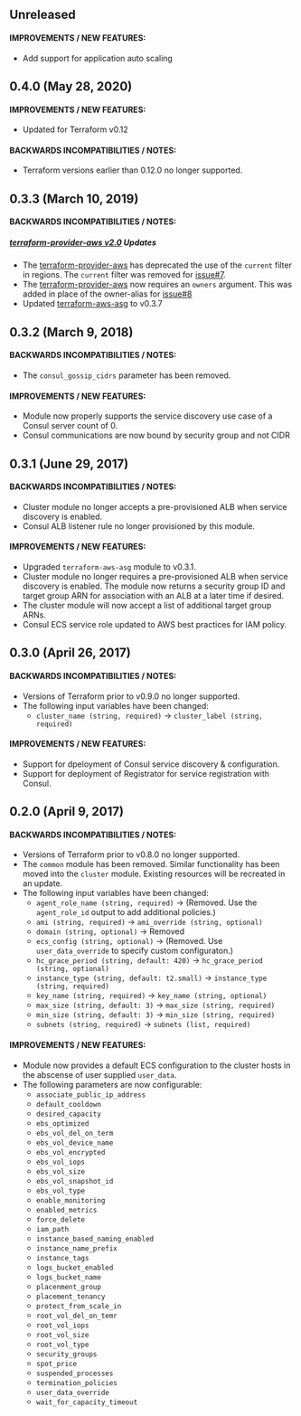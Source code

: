 ## Unreleased

#### IMPROVEMENTS / NEW FEATURES:
* Add support for application auto scaling

## 0.4.0 (May 28, 2020)

#### IMPROVEMENTS / NEW FEATURES:
* Updated for Terraform v0.12

#### BACKWARDS INCOMPATIBILITIES / NOTES:
* Terraform versions earlier than 0.12.0 no longer supported.

## 0.3.3 (March 10, 2019)

#### BACKWARDS INCOMPATIBILITIES / NOTES:
##### [terraform-provider-aws v2.0](https://github.com/terraform-providers/terraform-provider-aws/blob/master/CHANGELOG.md) Updates
* The [terraform-provider-aws](https://github.com/terraform-providers/terraform-provider-aws/issues/7697) has deprecated the use of the `current` filter in regions. The `current` filter was removed for [issue#7](https://github.com/unifio/terraform-aws-ecs/issues/8).
* The [terraform-provider-aws](https://github.com/terraform-providers/terraform-provider-aws/issues/5576) now requires an `owners` argument. This was added in place of the owner-alias for [issue#8](https://github.com/unifio/terraform-aws-ecs/issues/8)
* Updated [terraform-aws-asg](https://github.com/unifio/terraform-aws-asg/releases/tag/v0.3.7) to v0.3.7

## 0.3.2 (March 9, 2018)

#### BACKWARDS INCOMPATIBILITIES / NOTES:
* The `consul_gossip_cidrs` parameter has been removed.

#### IMPROVEMENTS / NEW FEATURES:
* Module now properly supports the service discovery use case of a Consul server count of 0.
* Consul communications are now bound by security group and not CIDR

## 0.3.1 (June 29, 2017)

#### BACKWARDS INCOMPATIBILITIES / NOTES:
* Cluster module no longer accepts a pre-provisioned ALB when service discovery is enabled.
* Consul ALB listener rule no longer provisioned by this module.

#### IMPROVEMENTS / NEW FEATURES:
* Upgraded `terraform-aws-asg` module to v0.3.1.
* Cluster module no longer requires a pre-provisioned ALB when service discovery is enabled. The module now returns a security group ID and target group ARN for association with an ALB at a later time if desired.
* The cluster module will now accept a list of additional target group ARNs.
* Consul ECS service role updated to AWS best practices for IAM policy.

## 0.3.0 (April 26, 2017)

#### BACKWARDS INCOMPATIBILITIES / NOTES:
* Versions of Terraform prior to v0.9.0 no longer supported.
* The following input variables have been changed:
  * `cluster_name (string, required)` -> `cluster_label (string, required)`

#### IMPROVEMENTS / NEW FEATURES:
* Support for dpeloyment of Consul service discovery & configuration.
* Support for deployment of Registrator for service registration with Consul.

## 0.2.0 (April 9, 2017)

#### BACKWARDS INCOMPATIBILITIES / NOTES:
* Versions of Terraform prior to v0.8.0 no longer supported.
* The `common` module has been removed. Similar functionality has been moved into the `cluster` module. Existing resources will be recreated in an update.
* The following input variables have been changed:
  * `agent_role_name (string, required)` -> (Removed. Use the `agent_role_id` output to add additional policies.)
  * `ami (string, required)` -> `ami_override (string, optional)`
  * `domain (string, optional)` -> Removed
  * `ecs_config (string, optional)` -> (Removed. Use `user_data_override` to specify custom configuraton.)
  * `hc_grace_period (string, default: 420)` -> `hc_grace_period (string, optional)`
  * `instance_type (string, default: t2.small)` -> `instance_type (string, required)`
  * `key_name (string, required)` -> `key_name (string, optional)`
  * `max_size (string, default: 3)` -> `max_size (string, required)`
  * `min_size (string, default: 3)` -> `min_size (string, required)`
  * `subnets (string, required)` -> `subnets (list, required)`

#### IMPROVEMENTS / NEW FEATURES:
* Module now provides a default ECS configuration to the cluster hosts in the abscense of user supplied `user_data`.
* The following parameters are now configurable:
  * `associate_public_ip_address`
  * `default_cooldown`
  * `desired_capacity`
  * `ebs_optimized`
  * `ebs_vol_del_on_term`
  * `ebs_vol_device_name`
  * `ebs_vol_encrypted`
  * `ebs_vol_iops`
  * `ebs_vol_size`
  * `ebs_vol_snapshot_id`
  * `ebs_vol_type`
  * `enable_monitoring`
  * `enabled_metrics`
  * `force_delete`
  * `iam_path`
  * `instance_based_naming_enabled`
  * `instance_name_prefix`
  * `instance_tags`
  * `logs_bucket_enabled`
  * `logs_bucket_name`
  * `placenment_group`
  * `placement_tenancy`
  * `protect_from_scale_in`
  * `root_vol_del_on_temr`
  * `root_vol_iops`
  * `root_vol_size`
  * `root_vol_type`
  * `security_groups`
  * `spot_price`
  * `suspended_processes`
  * `termination_policies`
  * `user_data_override`
  * `wait_for_capacity_timeout`
